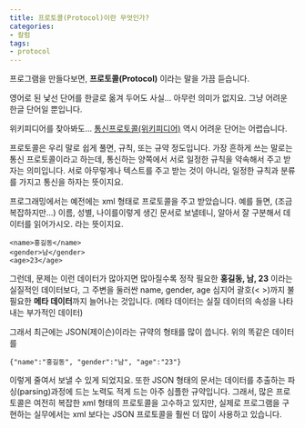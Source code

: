 ```yaml
---
title: 프로토콜(Protocol)이란 무엇인가?
categories:
- 칼럼
tags:
- protocol
---
```


프로그램을 만들다보면, **프로토콜(Protocol)** 이라는 말을 가끔 듣습니다.

영어로 된 낯선 단어를 한글로 옮겨 두어도 사실... 아무런 의미가 없지요. 그냥 어려운 한글 단어일 뿐입니다.

위키피디어를 찾아봐도... [통신프로토콜(위키피디어)](https://ko.wikipedia.org/wiki/%ED%86%B5%EC%8B%A0_%ED%94%84%EB%A1%9C%ED%86%A0%EC%BD%9C) 역시 어려운 단어는 어렵습니다.

프로토콜은 우리 말로 쉽게 풀면, 규칙, 또는 규약 정도입니다. 가장 흔하게 쓰는 말로는 통신 프로토콜이라고 하는데, 통신하는 양쪽에서 서로 일정한 규칙을 약속해서 주고 받자는 의미입니다. 서로 아무렇게나 텍스트를 주고 받는 것이 아니라, 일정한 규칙과 분류를 가지고 통신을 하자는 뜻이지요.

프로그래밍에서는 예전에는 xml 형태로 프로토콜을 주고 받았습니다. 예를 들면, (조금 복잡하지만...) 이름, 성별, 나이를이렇게 생긴 문서로 보낼테니, 알아서 잘 구분해서 데이터를 읽어가시오. 라는 뜻이지요.

```
<name>홍길동</name>
<gender>남</gender>
<age>23</age>
```

그런데, 문제는 이런 데이터가 많아지면 많아질수록 정작 필요한 **홍길동, 남, 23** 이라는 실질적인 데이터보다, 그 주변을 둘러싼 name, gender, age 심지어 괄호(< >)까지 불필요한 **메타 데이터**까지 늘어나는 것입니다. (메타 데이터는 실질 데이터의 속성을 나타내는 부가적인 데이터)

그래서 최근에는 JSON(제이슨)이라는 규약의 형태를 많이 씁니다. 위의 똑같은 데이터를

```
{"name":"홍길동", "gender":"남", "age":"23"}
```

이렇게 줄여서 보낼 수 있게 되었지요. 또한 JSON 형태의 문서는 데이터를 추출하는 파싱(parsing)과정에 드는 노력도 적게 드는 아주 심플한 규약입니다. 그래서, 많은 프로토콜은 여전히 복잡한 xml 형태의 프로토콜을 고수하고 있지만, 실제로 프로그램을 구현하는 실무에서는 xml 보다는 JSON 프로토콜을 훨씬 더 많이 사용하고 있습니다.
